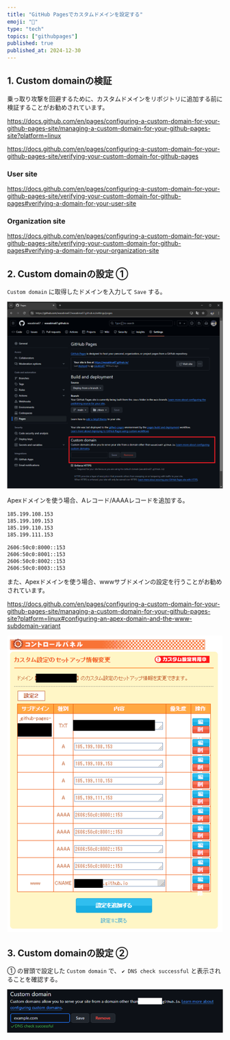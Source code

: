 ```yaml
---
title: "GitHub Pagesでカスタムドメインを設定する"
emoji: "📄"
type: "tech"
topics: ["githubpages"]
published: true
published_at: 2024-12-30
---
```


## 1. Custom domainの検証

乗っ取り攻撃を回避するために、カスタムドメインをリポジトリに追加する前に検証することがお勧めされています。

https://docs.github.com/en/pages/configuring-a-custom-domain-for-your-github-pages-site/managing-a-custom-domain-for-your-github-pages-site?platform=linux

https://docs.github.com/en/pages/configuring-a-custom-domain-for-your-github-pages-site/verifying-your-custom-domain-for-github-pages

### User site

https://docs.github.com/en/pages/configuring-a-custom-domain-for-your-github-pages-site/verifying-your-custom-domain-for-github-pages#verifying-a-domain-for-your-user-site

### Organization site

https://docs.github.com/en/pages/configuring-a-custom-domain-for-your-github-pages-site/verifying-your-custom-domain-for-github-pages#verifying-a-domain-for-your-organization-site

## 2. Custom domainの設定 ①

`Custom domain` に取得したドメインを入力して `Save` する。

![](/images/11/1.png)

Apexドメインを使う場合、Aレコード/AAAAレコードを追加する。

```
185.199.108.153
185.199.109.153
185.199.110.153
185.199.111.153
```

```
2606:50c0:8000::153
2606:50c0:8001::153
2606:50c0:8002::153
2606:50c0:8003::153
```

また、Apexドメインを使う場合、wwwサブドメインの設定を行うことがお勧めされています。

https://docs.github.com/en/pages/configuring-a-custom-domain-for-your-github-pages-site/managing-a-custom-domain-for-your-github-pages-site?platform=linux#configuring-an-apex-domain-and-the-www-subdomain-variant

![](/images/11/2.png)

## 3. Custom domainの設定 ②

① の冒頭で設定した `Custom domain` で、 `✔ DNS check successful` と表示されることを確認する。

![](/images/11/3.png)
